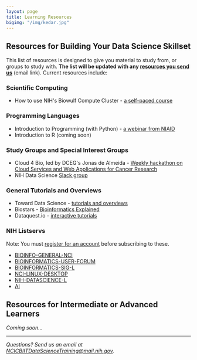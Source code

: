 ```yaml
---
layout: page
title: Learning Resources
bigimg: "/img/kedar.jpg"
---
```


## Resources for Building Your Data Science Skillset

This list of resources is designed to give you material to study from, or groups to study with.  **The list will be updated with any [resources you send us](mailto:NCICBIITDataScienceTraining@mail.nih.gov)** (email link). Current resources include:

### Scientific Computing

* How to use NIH's Biowulf Compute Cluster - [a self-paced course](https://hpc.nih.gov/training/intro_biowulf)

### Programming Languages

* Introduction to Programming (with Python) - [a webinar from NIAID](https://bioinformatics.niaid.nih.gov/resources#70.3.2)
* Introduction to R (coming soon)

### Study Groups and Special Interest Groups

* Cloud 4 Bio, led by DCEG's Jonas de Almeida - [Weekly hackathon on Cloud Services and Web Applications for Cancer Research](https://cloud4bio.github.io)
* NIH Data Science [Slack group](https://join.slack.com/t/nihdatascience/signup)

### General Tutorials and Overviews

* Toward Data Science - [tutorials and overviews](https://towardsdatascience.com)
* Biostars - [Bioinformatics Explained](https://www.biostars.org/)
* Dataquest.io - [interactive tutorials](https://www.dataquest.io/)

### NIH Listservs

Note: You must [register for an account](https://list.nih.gov) before subscribing to these.

* [BIOINFO-GENERAL-NCI](https://list.nih.gov/cgi-bin/wa.exe?A0=BIOINFO-GENERAL-NCI)
* [BIOINFORMATICS-USER-FORUM](https://list.nih.gov/cgi-bin/wa.exe?A0=BIOINFORMATICS-USER-FORUM)
* [BIOINFORMATICS-SIG-L](https://list.nih.gov/cgi-bin/wa.exe?A0=BIOINFORMATICS-SIG-L)
* [NCI-LINUX-DESKTOP](https://list.nih.gov/cgi-bin/wa.exe?A0=NCI-LINUX-DESKTOP)
* [NIH-DATASCIENCE-L](https://list.nih.gov/cgi-bin/wa.exe?A0=nih-datascience-l)
* [AI](https://list.nih.gov/cgi-bin/wa.exe?A0=AI)

## Resources for Intermediate or Advanced Learners

*Coming soon...*

---
*Questions? Send us an email at [NCICBIITDataScienceTraining@mail.nih.gov](mailto:NCICBIITDataScienceTraining@mail.nih.gov).*
